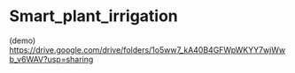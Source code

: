 # Smart_plant_irrigation

(demo) https://drive.google.com/drive/folders/1o5ww7_kA40B4GFWpWKYY7wjWwb_v6WAV?usp=sharing
